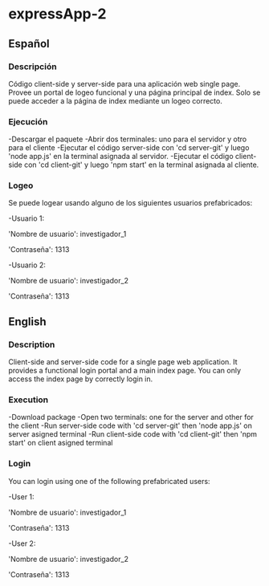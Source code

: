 # expressApp-2

## Español

### Descripción

Código client-side y server-side para una aplicación web single page. Provee un portal de logeo funcional y una página principal de index.
Solo se puede acceder a la página de index mediante un logeo correcto.

### Ejecución

-Descargar el paquete
-Abrir dos terminales: uno para el servidor y otro para el cliente
-Ejecutar el código server-side con 'cd server-git' y luego 'node app.js' en la terminal asignada al servidor.
-Ejecutar el código client-side con 'cd client-git' y luego 'npm start' en la terminal asignada al cliente.

### Logeo

Se puede logear usando alguno de los siguientes usuarios prefabricados:

-Usuario 1:

  'Nombre de usuario': investigador_1
  
  'Contraseña': 1313
 
 -Usuario 2:
 
  'Nombre de usuario': investigador_2
  
  'Contraseña': 1313


## English

### Description

Client-side and server-side code for a single page web application. It provides a functional login portal and a main index page.
You can only access the index page by correctly login in.

### Execution

-Download package
-Open two terminals: one for the server and other for the client
-Run server-side code with 'cd server-git' then 'node app.js' on server asigned terminal
-Run client-side code with 'cd client-git' then 'npm start' on client asigned terminal

### Login

You can login using one of the following prefabricated users:

-User 1:

  'Nombre de usuario': investigador_1
  
  'Contraseña': 1313
 
 -User 2:
 
  'Nombre de usuario': investigador_2
  
  'Contraseña': 1313
